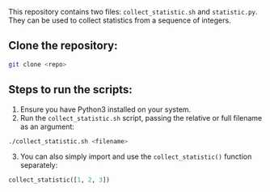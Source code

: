 This repository contains two files: `collect_statistic.sh` and `statistic.py`.  
They can be used to collect statistics from a sequence of integers.

## Clone the repository:

```sh
git clone <repo>
```


## Steps to run the scripts:

1. Ensure you have Python3 installed on your system.
2. Run the `collect_statistic.sh` script, passing the relative or full filename as an argument:

```sh
./collect_statistic.sh <filename>
```

3. You can also simply import and use the `collect_statistic()` function separately:

```python
collect_statistic([1, 2, 3])
```
